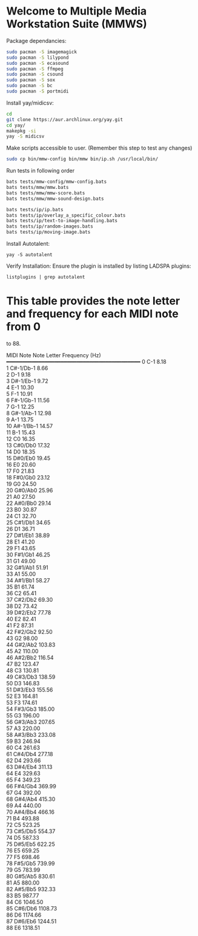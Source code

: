 # Welcome to Multiple Media Workstation Suite (MMWS)

Package dependancies:
```bash
sudo pacman -S imagemagick
sudo pacman -S lilypond
sudo pacman -S ecasound
sudo pacman -S ffmpeg
sudo pacman -S csound
sudo pacman -S sox
sudo pacman -S bc
sudo pacman -S portmidi
```

Install yay/midicsv:
```bash
cd
git clone https://aur.archlinux.org/yay.git
cd yay/
makepkg -si
yay -S midicsv
```

Make scripts accessible to user. (Remember this step to test any changes)
```bash
sudo cp bin/mmw-config bin/mmw bin/ip.sh /usr/local/bin/
```

Run tests in following order
```bash
bats tests/mmw-config/mmw-config.bats
bats tests/mmw/mmw.bats
bats tests/mmw/mmw-score.bats
bats tests/mmw/mmw-sound-design.bats
```

```bash
bats tests/ip/ip.bats
bats tests/ip/overlay_a_specific_colour.bats
bats tests/ip/text-to-image-handling.bats
bats tests/ip/random-images.bats
bats tests/ip/moving-image.bats
```
Install Autotalent:
```
yay -S autotalent
```

Verify Installation:
Ensure the plugin is installed by listing LADSPA plugins:

```
listplugins | grep autotalent
```

# This table provides the note letter and frequency for each MIDI note from 0
to 88.

  MIDI Note   Note Letter   Frequency (Hz)  
 ━━━━━━━━━━━━━━━━━━━━━━━━━━━━━━━━━━━━━━━━━━ 
  0           C-1           8.18            
  1           C#-1/Db-1     8.66            
  2           D-1           9.18            
  3           D#-1/Eb-1     9.72            
  4           E-1           10.30           
  5           F-1           10.91           
  6           F#-1/Gb-1     11.56           
  7           G-1           12.25           
  8           G#-1/Ab-1     12.98           
  9           A-1           13.75           
  10          A#-1/Bb-1     14.57           
  11          B-1           15.43           
  12          C0            16.35           
  13          C#0/Db0       17.32           
  14          D0            18.35           
  15          D#0/Eb0       19.45           
  16          E0            20.60           
  17          F0            21.83           
  18          F#0/Gb0       23.12           
  19          G0            24.50           
  20          G#0/Ab0       25.96           
  21          A0            27.50           
  22          A#0/Bb0       29.14           
  23          B0            30.87           
  24          C1            32.70           
  25          C#1/Db1       34.65           
  26          D1            36.71           
  27          D#1/Eb1       38.89           
  28          E1            41.20           
  29          F1            43.65           
  30          F#1/Gb1       46.25           
  31          G1            49.00           
  32          G#1/Ab1       51.91           
  33          A1            55.00           
  34          A#1/Bb1       58.27           
  35          B1            61.74           
  36          C2            65.41           
  37          C#2/Db2       69.30           
  38          D2            73.42           
  39          D#2/Eb2       77.78           
  40          E2            82.41           
  41          F2            87.31           
  42          F#2/Gb2       92.50           
  43          G2            98.00           
  44          G#2/Ab2       103.83          
  45          A2            110.00          
  46          A#2/Bb2       116.54          
  47          B2            123.47          
  48          C3            130.81          
  49          C#3/Db3       138.59          
  50          D3            146.83          
  51          D#3/Eb3       155.56          
  52          E3            164.81          
  53          F3            174.61          
  54          F#3/Gb3       185.00          
  55          G3            196.00          
  56          G#3/Ab3       207.65          
  57          A3            220.00          
  58          A#3/Bb3       233.08          
  59          B3            246.94          
  60          C4            261.63          
  61          C#4/Db4       277.18          
  62          D4            293.66          
  63          D#4/Eb4       311.13          
  64          E4            329.63          
  65          F4            349.23          
  66          F#4/Gb4       369.99          
  67          G4            392.00          
  68          G#4/Ab4       415.30          
  69          A4            440.00          
  70          A#4/Bb4       466.16          
  71          B4            493.88          
  72          C5            523.25          
  73          C#5/Db5       554.37          
  74          D5            587.33          
  75          D#5/Eb5       622.25          
  76          E5            659.25          
  77          F5            698.46          
  78          F#5/Gb5       739.99          
  79          G5            783.99          
  80          G#5/Ab5       830.61          
  81          A5            880.00          
  82          A#5/Bb5       932.33          
  83          B5            987.77          
  84          C6            1046.50         
  85          C#6/Db6       1108.73         
  86          D6            1174.66         
  87          D#6/Eb6       1244.51         
  88          E6            1318.51         
                                            

 
